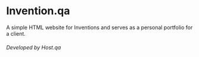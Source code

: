 # Invention.qa

A simple HTML website for Inventions and serves as a personal portfolio for a client.

###### Developed by Host.qa
